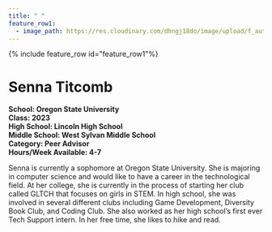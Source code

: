 ```yaml
---
title: " "
feature_row1:
  - image_path: https://res.cloudinary.com/dhngj18do/image/upload/f_auto,q_auto/v1/images/activities/pa_senna_titcomb
---
```


{% include feature_row id="feature_row1"%}

# Senna Titcomb

**School: Oregon State University**  
**Class: 2023**  
**High School: Lincoln High School**  
**Middle School: West Sylvan Middle School**  
**Category: Peer Advisor**  
**Hours/Week Available: 4-7**  

Senna is currently a sophomore at Oregon State University. She is majoring in computer science and would like to have a career in the technological field. At her college, she is currently in the process of starting her club called GLTCH that focuses on girls in STEM. In high school, she was involved in several different clubs including Game Development, Diversity Book Club, and Coding Club. She also worked as her high school’s first ever Tech Support intern. In her free time, she likes to hike and read.
